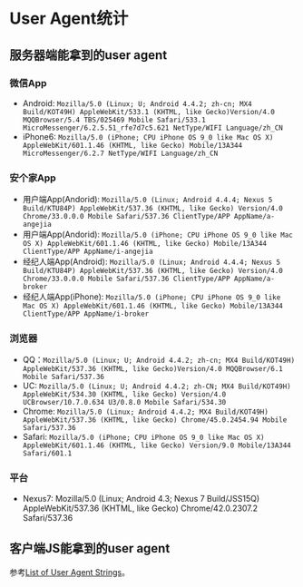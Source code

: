 # User Agent统计

## 服务器端能拿到的user agent

### 微信App

 - Android: `Mozilla/5.0 (Linux; U; Android 4.4.2; zh-cn; MX4 Build/KOT49H) AppleWebKit/533.1 (KHTML, like Gecko)Version/4.0 MQQBrowser/5.4 TBS/025469 Mobile Safari/533.1 MicroMessenger/6.2.5.51_rfe7d7c5.621 NetType/WIFI Language/zh_CN`
 - iPhone6: `Mozilla/5.0 (iPhone; CPU iPhone OS 9_0 like Mac OS X) AppleWebKit/601.1.46 (KHTML, like Gecko) Mobile/13A344 MicroMessenger/6.2.7 NetType/WIFI Language/zh_CN`

### 安个家App
 - 用户端App(Andorid): `Mozilla/5.0 (Linux; Android 4.4.4; Nexus 5 Build/KTU84P) AppleWebKit/537.36 (KHTML, like Gecko) Version/4.0 Chrome/33.0.0.0 Mobile Safari/537.36 ClientType/APP AppName/a-angejia`
 - 用户端App(Andorid): `Mozilla/5.0 (iPhone; CPU iPhone OS 9_0 like Mac OS X) AppleWebKit/601.1.46 (KHTML, like Gecko) Mobile/13A344 ClientType/APP AppName/i-angejia`
 - 经纪人端App(Android): `Mozilla/5.0 (Linux; Android 4.4.4; Nexus 5 Build/KTU84P) AppleWebKit/537.36 (KHTML, like Gecko) Version/4.0 Chrome/33.0.0.0 Mobile Safari/537.36 ClientType/APP AppName/a-broker`
 - 经纪人端App(iPhone): `Mozilla/5.0 (iPhone; CPU iPhone OS 9_0 like Mac OS X) AppleWebKit/601.1.46 (KHTML, like Gecko) Mobile/13A344 ClientType/APP AppName/i-broker`

### 浏览器

 - QQ：`Mozilla/5.0 (Linux; U; Android 4.4.2; zh-cn; MX4 Build/KOT49H) AppleWebKit/537.36 (KHTML, like Gecko)Version/4.0 MQQBrowser/6.1 Mobile Safari/537.36`
 - UC: `Mozilla/5.0 (Linux; U; Android 4.4.2; zh-CN; MX4 Build/KOT49H) AppleWebKit/534.30 (KHTML, like Gecko) Version/4.0 UCBrowser/10.7.0.634 U3/0.8.0 Mobile Safari/534.30`
 - Chrome: `Mozilla/5.0 (Linux; Android 4.4.2; MX4 Build/KOT49H) AppleWebKit/537.36 (KHTML, like Gecko) Chrome/45.0.2454.94 Mobile Safari/537.36`
 - Safari: `Mozilla/5.0 (iPhone; CPU iPhone OS 9_0 like Mac OS X) AppleWebKit/601.1.46 (KHTML, like Gecko) Version/9.0 Mobile/13A344 Safari/601.1`
 
### 平台

 - Nexus7: Mozilla/5.0 (Linux; Android 4.3; Nexus 7 Build/JSS15Q) AppleWebKit/537.36 (KHTML, like Gecko) Chrome/42.0.2307.2 Safari/537.36



## 客户端JS能拿到的user agent

 参考[List of User Agent Strings](http://www.useragentstring.com/pages/useragentstring.php)。